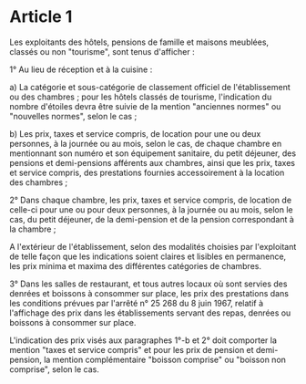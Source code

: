 # Article 1

Les exploitants des hôtels, pensions de famille et maisons meublées, classés ou non "tourisme", sont tenus d'afficher :

1° Au lieu de réception et à la cuisine :

a) La catégorie et sous-catégorie de classement officiel de l'établissement ou des chambres ; pour les hôtels classés de tourisme, l'indication du nombre d'étoiles devra être suivie de la mention "anciennes normes" ou "nouvelles normes", selon le cas ;

b) Les prix, taxes et service compris, de location pour une ou deux personnes, à la journée ou au mois, selon le cas, de chaque chambre en mentionnant son numéro et son équipement sanitaire, du petit déjeuner, des pensions et demi-pensions afférents aux chambres, ainsi que les prix, taxes et service compris, des prestations fournies accessoirement à la location des chambres ;

2° Dans chaque chambre, les prix, taxes et service compris, de location de celle-ci pour une ou pour deux personnes, à la journée ou au mois, selon le cas, du petit déjeuner, de la demi-pension et de la pension correspondant à la chambre ;

A l'extérieur de l'établissement, selon des modalités choisies par l'exploitant de telle façon que les indications soient claires et lisibles en permanence, les prix minima et maxima des différentes catégories de chambres.

3° Dans les salles de restaurant, et tous autres locaux où sont servies des denrées et boissons à consommer sur place, les prix des prestations dans les conditions prévues par l'arrêté n° 25 268 du 8 juin 1967, relatif à l'affichage des prix dans les établissements servant des repas, denrées ou boissons à consommer sur place.

L'indication des prix visés aux paragraphes 1°-b et 2° doit comporter la mention "taxes et service compris" et pour les prix de pension et demi-pension, la mention complémentaire "boisson comprise" ou "boisson non comprise", selon le cas.
